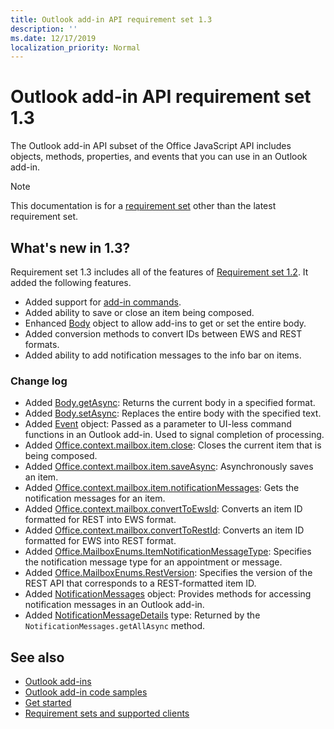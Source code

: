```yaml
---
title: Outlook add-in API requirement set 1.3
description: ''
ms.date: 12/17/2019
localization_priority: Normal
---
```


# Outlook add-in API requirement set 1.3

The Outlook add-in API subset of the Office JavaScript API includes objects, methods, properties, and events that you can use in an Outlook add-in.

> [!NOTE]
> This documentation is for a [requirement set](/office/dev/add-ins/reference/requirement-sets/outlook-api-requirement-sets) other than the latest requirement set.

## What's new in 1.3?

Requirement set 1.3 includes all of the features of [Requirement set 1.2](../requirement-set-1.2/outlook-requirement-set-1.2.md). It added the following features.

- Added support for [add-in commands](../../../outlook/add-in-commands-for-outlook.md).
- Added ability to save or close an item being composed.
- Enhanced [Body](/javascript/api/outlook/office.body?view=outlook-js-1.3) object to allow add-ins to get or set the entire body.
- Added conversion methods to convert IDs between EWS and REST formats.
- Added ability to add notification messages to the info bar on items.

### Change log

- Added [Body.getAsync](/javascript/api/outlook/office.body?view=outlook-js-1.3#getasync-coerciontype--options--callback-): Returns the current body in a specified format.
- Added [Body.setAsync](/javascript/api/outlook/office.body?view=outlook-js-1.3#setasync-data--options--callback-): Replaces the entire body with the specified text.
- Added [Event](/javascript/api/office/office.addincommands.event) object: Passed as a parameter to UI-less command functions in an Outlook add-in. Used to signal completion of processing.
- Added [Office.context.mailbox.item.close](office.context.mailbox.item.md#methods): Closes the current item that is being composed.
- Added [Office.context.mailbox.item.saveAsync](office.context.mailbox.item.md#methods): Asynchronously saves an item.
- Added [Office.context.mailbox.item.notificationMessages](office.context.mailbox.item.md#properties): Gets the notification messages for an item.
- Added [Office.context.mailbox.convertToEwsId](office.context.mailbox.md#methods): Converts an item ID formatted for REST into EWS format.
- Added [Office.context.mailbox.convertToRestId](office.context.mailbox.md#methods): Converts an item ID formatted for EWS into REST format.
- Added [Office.MailboxEnums.ItemNotificationMessageType](/javascript/api/outlook/office.mailboxenums.itemnotificationmessagetype?view=outlook-js-1.3): Specifies the notification message type for an appointment or message.
- Added [Office.MailboxEnums.RestVersion](/javascript/api/outlook/office.mailboxenums.restversion?view=outlook-js-1.3): Specifies the version of the REST API that corresponds to a REST-formatted item ID.
- Added [NotificationMessages](/javascript/api/outlook/office.notificationmessages?view=outlook-js-1.3) object: Provides methods for accessing notification messages in an Outlook add-in.
- Added [NotificationMessageDetails](/javascript/api/outlook/office.notificationmessagedetails?view=outlook-js-1.3) type: Returned by the `NotificationMessages.getAllAsync` method.

## See also

- [Outlook add-ins](../../../outlook/outlook-add-ins-overview.md)
- [Outlook add-in code samples](https://developer.microsoft.com/outlook/gallery/?filterBy=Outlook,Samples,Add-ins)
- [Get started](../../../quickstarts/outlook-quickstart.md)
- [Requirement sets and supported clients](../../requirement-sets/outlook-api-requirement-sets.md)
